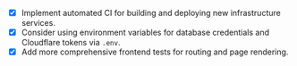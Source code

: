 - [x] Implement automated CI for building and deploying new infrastructure services.
- [x] Consider using environment variables for database credentials and Cloudflare tokens via `.env`.
- [x] Add more comprehensive frontend tests for routing and page rendering.
